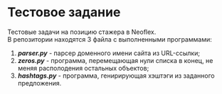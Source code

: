 # Тестовое задание 
Тестовые задачи на позицию стажера в Neoflex.  
В репозитории находятся 3 файла с выполненными программами:
1. ___parser.py___ - парсер доменного имени сайта из URL-ссылки; 
2. ___zeros.py___ - программа, перемещающая нули списка в конец, не меняя располодения остальных объектов;
3. ___hashtags.py___ - программа, генирирующая хэштэги из заданного предложения.
